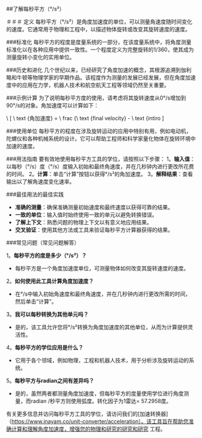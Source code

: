 ##了解每秒平方（°/s²）

＃＃＃ 定义
每秒平方（°/s²）是角度加速度的单位，可以测量角速度随时间变化的速度。它通常用于物理和工程中，以描述物体旋转或改变其旋转速度的速度。

###标准化
每秒平方的程度是度量系统的一部分，在该度量系统中，将角度测量标准化以在各种应用中提供一致性。一个程度定义为完整旋转的1/360，使其成为测量旋转小变化的实用单位。

###历史和进化
几个世纪以来，已经研究了角度加速的概念，其根源追溯到伽利略和牛顿等物理学家的早期作品。该程度作为测量的发展已经发展，但在角度加速度中的应用在力学，机器人技术和航空航天工程等领域仍然至关重要。

###示例计算
为了说明每秒平方度的使用，请考虑将其旋转速度从0°/s增加到90°/s的对象。角加速度可以计算如下：

\ [
\ text {角加速度} = \ frac {\ text {final velocity}  -  \ text {intiro
\]

###使用单位
每秒平方的程度在涉及旋转运动的应用中特别有用，例如电动机，陀螺仪和各种机械系统的设计。它可以帮助工程师和科学家量化物体在旋转环境中加速的速度。

###用法指南
要有效地使用每秒平方工具的学位，请按照以下步骤：
1。**输入值**：以每秒（°/s）度（°/s）度输入初始和最终角速度，并在几秒钟内进行更改所花费的时间。
2。**计算**：单击“计算”按钮以获得°/s²的角加速度。
3。**解释结果**：查看输出以了解角速度变化速率。

###最佳用法的最佳实践
- **准确的测量**：确保准确测量初始速度和最终速度以获得可靠的结果。
- **一致的单位**：输入值时始终使用一致的单元以避免转换错误。
- **了解上下文**：熟悉问题的物理上下文以有意义地应用结果。
- **交叉验证**：使用其他方法或工具来验证每秒平方计算器获得的结果。

###常见问题（常见问题解答）

1。**每秒平方的度是多少（°/s²）？**
- 每秒平方是一个角度加速度单位，可测量物体如何改变其旋转速度的速度。

2。**如何使用此工具计算角度加速度？**
- 在°/s中输入初始角速度和最终角速度，并在几秒钟内进行更改所需的时间，然后单击“计算”。

3。**我可以每秒转换为其他单元吗？**
- 是的，该工具允许您将°/s²转换为角度加速度的其他单位，从而为计算提供灵活性。

4。**每秒平方的学位应用是什么？**
- 它用于各个领域，例如物理，工程和机器人技术，用于分析涉及旋转运动的系统。

5。**每秒平方与radian之间有差异吗？**
- 是的，虽然两者都测量角度加速度，但每秒平方的度量使用学位进行角度测量，而radian /秒平方则使用弧度。转化因子为1雷达= 57.2958度。

有关更多信息并访问每秒平方工具的学位，请访问我们的[加速转换器]（https://www.inayam.co/unit-converter/acceleration）。该工具旨在帮助您准确计算和理解角度加速度，增强您的物理和研究的研究和研究 工程。